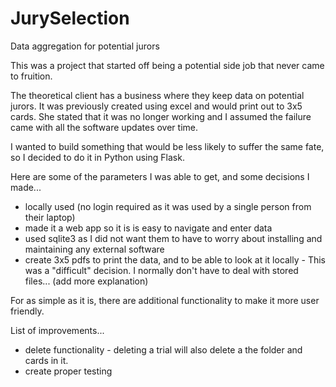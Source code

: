 # JurySelection
Data aggregation for potential jurors

This was a project that started off being a potential side job that never came to fruition. 

The theoretical client has a business where they keep data on potential jurors. It was previously created using excel and would print out to 3x5 cards. She stated that it was no longer working and I assumed the failure came with all the software updates over time.

I wanted to build something that would be less likely to suffer the same fate, so I decided to do it in Python using Flask.

Here are some of the parameters I was able to get, and some decisions I made...
  * locally used (no login required as it was used by a single person from their laptop)
  * made it a web app so it is is easy to navigate and enter data
  * used sqlite3 as I did not want them to have to worry about installing and maintaining any external software
  * create 3x5 pdfs to print the data, and to be able to look at it locally - This was a "difficult" decision. I normally don't have to deal with stored files... (add more explanation)

For as simple as it is, there are additional functionality to make it more user friendly.

List of improvements...
   * delete functionality - deleting a trial will also delete a the folder and cards in it.
   * create proper testing
   
